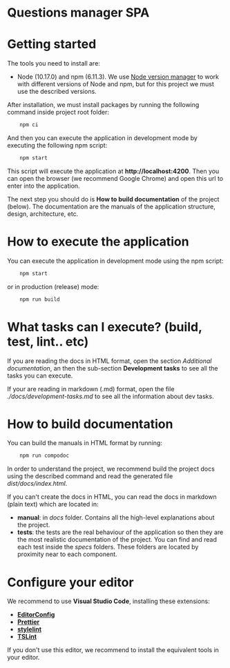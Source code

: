 # Questions manager SPA

# Getting started

The tools you need to install are:

- Node (10.17.0) and npm (6.11.3). We use [Node version manager](https://github.com/coreybutler/nvm-windows) to work with different versions of Node and npm, but for this project we must use the described versions.

After installation, we must install packages by running the following command inside project root folder:

```bash
    npm ci
```

And then you can execute the application in development mode by executing the following npm script:

```bash
    npm start
```

This script will execute the application at **http://localhost:4200**. Then you can open the browser (we recommend Google Chrome) and open this url to enter into the application.

The next step you should do is **How to build documentation** of the project (below). The documentation are the manuals of the application structure, design, architecture, etc.

# How to execute the application

You can execute the application in development mode using the npm script:

```bash
    npm start
```

or in production (release) mode:

```bash
    npm run build
```

# What tasks can I execute? (build, test, lint.. etc)

If you are reading the docs in HTML format, open the section _Additional documentation_, an then the sub-section **Development tasks** to see all the tasks you can execute.

If your are reading in markdown (.md) format, open the file _./docs/development-tasks.md_ to see all the information about dev tasks.

# How to build documentation

You can build the manuals in HTML format by running:

```bash
    npm run compodoc
```

In order to understand the project, we recommend build the project docs using the described command and read the generated file _dist/docs/index.html_.

If you can't create the docs in HTML, you can read the docs in markdown (plain text) which are located in:

- **manual**: in _docs_ folder. Contains all the high-level explanations about the project.
- **tests**: the tests are the real behaviour of the application so then they are the most realistic documentation of the project. You can find and read each test inside the _specs_ folders. These folders are located by proximity near to each component.

# Configure your editor

We recommend to use **Visual Studio Code**, installing these extensions:

- [**EditorConfig**](https://marketplace.visualstudio.com/items?itemName=EditorConfig.EditorConfig)
- [**Prettier**](https://marketplace.visualstudio.com/items?itemName=esbenp.prettier-vscode)
- [**stylelint**](https://marketplace.visualstudio.com/items?itemName=stylelint.vscode-stylelint)
- [**TSLint**](https://marketplace.visualstudio.com/items?itemName=ms-vscode.vscode-typescript-tslint-plugin)

If you don't use this editor, we recommend to install the equivalent tools in your editor.
